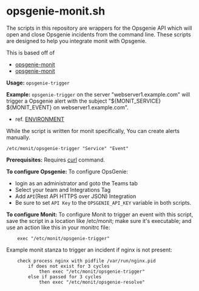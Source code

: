 # opsgenie-monit.sh

The scripts in this repository are wrappers for the Opsgenie API which will
open and close Opsgenie incidents from the command line. These scripts are
designed to help you integrate monit with Opsgenie.

This is based off of
* [opsgenie-monit](https://github.com/pinterest/opsgenie-monit)
* [opsgenie-monit](https://github.com/etheriau/opsgenie-monit)

**Usage:** `opsgenie-trigger`

**Example:** `opsgenie-trigger` on the server "webserver1.example.com"
will trigger a Opsgenie alert
with the subject "${MONIT_SERVICE} ${MONIT_EVENT} on webserver1.example.com".

* ref. [ENVIRONMENT](https://mmonit.com/monit/documentation/monit.html#ENVIRONMENT)

While the script is written for monit specifically,
You can create alerts manually.

```
/etc/monit/opsgenie-trigger "Service" "Event"
```

**Prerequisites:** Requires [curl](https://curl.se/) command.

**To configure Opsgenie:** To configure OpsGenie:

* login as an administrator and goto the Teams tab
* Select your team and Integrations Tag
* Add `API`(Rest API HTTPS over JSON) Integration
* Be sure to set `API Key` to the `OPSGENIE_API_KEY` variable in both scripts.

**To configure Monit:** To configure Monit to trigger an event with this
script, save the script in a location like /etc/monit; make sure it's executable;
and use an action like this in your monitrc file:

```
    exec "/etc/monit/opsgenie-trigger"
```

Example monit stanza to trigger an incident if nginx is not present:

```
    check process nginx with pidfile /var/run/nginx.pid
        if does not exist for 3 cycles
            then exec "/etc/monit/opsgenie-trigger"
        else if passed for 3 cycles
            then exec "/etc/monit/opsgenie-resolve"
```
